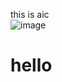 
this is aic
<br>
![image](https://github.com/user-attachments/assets/e6911fe9-46f4-4387-8100-fa99c72f7d25)
<h1> hello</h1> 
